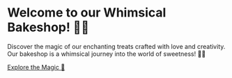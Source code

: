 <h1>Welcome to our Whimsical Bakeshop! 🍰✨</h1>
        <p>Discover the magic of our enchanting treats crafted with love and creativity. <br>
             Our bakeshop is a whimsical journey into the world of sweetness! 🍭🌈</p>
        <a href="http://disney-website.free.nf/" target="_blank">Explore the Magic 🏰</a>
